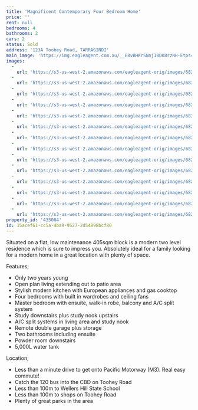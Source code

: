 ```yaml
---
title: 'Magnificent Contemporary Four Bedroom Home'
price: ''
rent: null
bedrooms: 4
bathrooms: 2
cars: 2
status: Sold
address: '123A Toohey Road, TARRAGINDI'
main_image: 'https://img.eagleagent.com.au/__E8vBHKrSNnjI8DK8rzNH-Etps=/1280x854/smart/https://s3-us-west-2.amazonaws.com/eagleagent-orig/images/6820332/109006561-image-M.jpg'
images:
  -
    url: 'https://s3-us-west-2.amazonaws.com/eagleagent-orig/images/6820345/109006561-image-N.jpg'
  -
    url: 'https://s3-us-west-2.amazonaws.com/eagleagent-orig/images/6820344/109006561-image-L.jpg'
  -
    url: 'https://s3-us-west-2.amazonaws.com/eagleagent-orig/images/6820343/109006561-image-K.jpg'
  -
    url: 'https://s3-us-west-2.amazonaws.com/eagleagent-orig/images/6820342/109006561-image-J.jpg'
  -
    url: 'https://s3-us-west-2.amazonaws.com/eagleagent-orig/images/6820341/109006561-image-I.jpg'
  -
    url: 'https://s3-us-west-2.amazonaws.com/eagleagent-orig/images/6820340/109006561-image-H.jpg'
  -
    url: 'https://s3-us-west-2.amazonaws.com/eagleagent-orig/images/6820339/109006561-image-G.jpg'
  -
    url: 'https://s3-us-west-2.amazonaws.com/eagleagent-orig/images/6820338/109006561-image-F.jpg'
  -
    url: 'https://s3-us-west-2.amazonaws.com/eagleagent-orig/images/6820337/109006561-image-E.jpg'
  -
    url: 'https://s3-us-west-2.amazonaws.com/eagleagent-orig/images/6820336/109006561-image-D.jpg'
  -
    url: 'https://s3-us-west-2.amazonaws.com/eagleagent-orig/images/6820335/109006561-image-C.jpg'
  -
    url: 'https://s3-us-west-2.amazonaws.com/eagleagent-orig/images/6820334/109006561-image-B.jpg'
  -
    url: 'https://s3-us-west-2.amazonaws.com/eagleagent-orig/images/6820333/109006561-image-A.jpg'
  -
    url: 'https://s3-us-west-2.amazonaws.com/eagleagent-orig/images/6820332/109006561-image-M.jpg'
property_id: '435084'
id: 15acef61-cc5a-4ba9-9527-2d54898bcf80
---
```

Situated on a flat, low maintenance 405sqm block is a modern two level residence which is sure to impress you. Absolutely ideal for a family looking for a modern home in a great location with plenty of space.

Features;
*  Only two years young
*  Open plan living extending out to patio area
*  Stylish modern kitchen with European appliances and gas cooktop
*  Four bedrooms with built in wardrobes and ceiling fans
*  Master bedroom with ensuite, walk-in robe, balcony and A/C split system
*  Study downstairs plus study nook upstairs
*  A/C split systems in living area and study nook
*  Remote double garage plus storage
*  Two bathrooms including ensuite
*  Powder room downstairs
*  5,000L water tank

Location;
*  Less than a minute drive to get onto Pacific Motorway (M3). Real easy commute!
*  Catch the 120 bus into the CBD on Toohey Road
*  Less than 100m to Wellers Hill State School
*  Less than 100m to shops on Toohey Road
*  Plenty of great parks in the area
